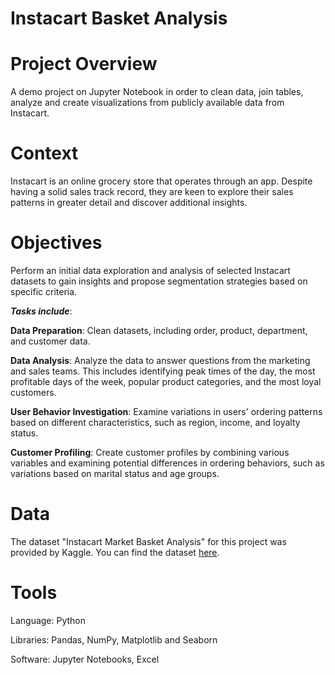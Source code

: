 # Instacart Basket Analysis

# Project Overview
A demo project on Jupyter Notebook in order to clean data, join tables, analyze and create visualizations from publicly available data from Instacart. 

# Context
Instacart is an online grocery store that operates through an app. Despite having a solid sales track record, they are keen to explore their sales patterns in greater detail and discover additional insights.

# Objectives
Perform an initial data exploration and analysis of selected Instacart datasets to gain insights and propose segmentation strategies based on specific criteria.

***Tasks include***:

**Data Preparation**: Clean datasets, including order, product, department, and customer data.

**Data Analysis**: Analyze the data to answer questions from the marketing and sales teams. This includes identifying peak times of the day, the most profitable days of the week, popular product categories, and the most loyal customers.

**User Behavior Investigation**: Examine variations in users' ordering patterns based on different characteristics, such as region, income, and loyalty status.

**Customer Profiling**: Create customer profiles by combining various variables and examining potential differences in ordering behaviors, such as variations based on marital status and age groups.

# Data
The dataset "Instacart Market Basket Analysis" for this project was provided by Kaggle.
You can find the dataset [here](https://www.kaggle.com/c/instacart-market-basket-analysis/data).


# Tools 
Language: Python

Libraries: Pandas, NumPy, Matplotlib and Seaborn

Software: Jupyter Notebooks, Excel

